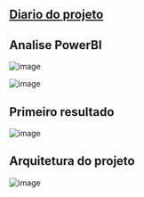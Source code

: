 ## [Diario do projeto](jornal.md)

## Analise PowerBI

![image](https://github.com/IgorNascAlves/projeto_ghanor/assets/26041581/227599fa-1ad2-4dbf-9ac1-e2d24abb54a4)

![image](https://github.com/IgorNascAlves/projeto_ghanor/assets/26041581/8893457d-370e-4f8d-9a60-2b93440f5544)


## Primeiro resultado

![image](https://github.com/IgorNascAlves/projeto_ghanor/assets/26041581/c96b0473-f59f-4170-92b2-f4d1e414ed97)

## Arquitetura do projeto

![image](https://github.com/IgorNascAlves/projeto_ghanor/assets/26041581/8c07aecb-718d-4c72-a941-62c59740c2a7)


